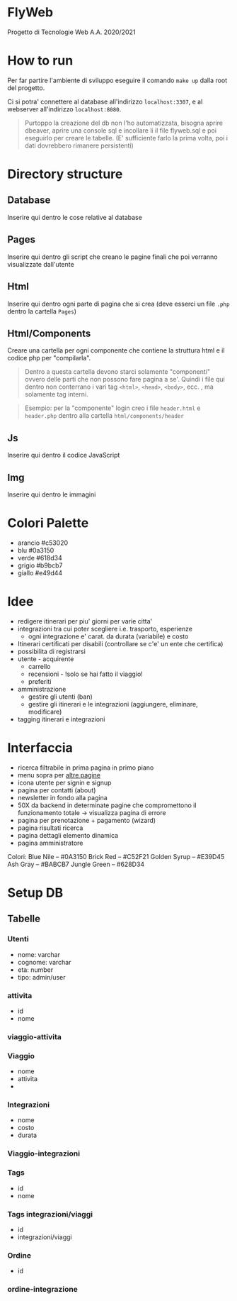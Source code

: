 # FlyWeb

Progetto di Tecnologie Web A.A. 2020/2021


# How to run
Per far partire l'ambiente di sviluppo eseguire il comando `make up` dalla root del progetto.

Ci si potra' connettere al database all'indirizzo `localhost:3307`, e al webserver all'indirizzo `localhost:8080`.

> Purtoppo la creazione del db non l'ho automatizzata, bisogna aprire dbeaver, aprire una console sql e incollare li il file flyweb.sql e poi eseguirlo per creare le tabelle. (E' sufficiente farlo la prima volta, poi i dati dovrebbero rimanere persistenti)

# Directory structure
## Database
Inserire qui dentro le cose relative al database

## Pages
Inserire qui dentro gli script che creano le pagine finali che poi verranno visualizzate dall'utente

## Html
Inserire qui dentro ogni parte di pagina che si crea (deve esserci un file `.php` dentro la cartella `Pages`)

## Html/Components
Creare una cartella per ogni componente che contiene la struttura html e il codice php per "compilarla".

> Dentro a questa cartella devono starci solamente "componenti" ovvero delle parti che non possono fare pagina a se'. Quindi i file qui dentro non conterrano i vari tag `<html>`, `<head>`, `<body>`, ecc. , ma solamente tag interni.

> Esempio: per la "componente" login creo i file `header.html` e `header.php` dentro alla cartella `html/components/header`

## Js
Inserire qui dentro il codice JavaScript

## Img
Inserire qui dentro le immagini


# Colori Palette
- arancio #c53020
- blu     #0a3150
- verde   #618d34
- grigio  #b9bcb7
- giallo  #e49d44

# Idee

- redigere itinerari per piu' giorni per varie citta'
- integrazioni tra cui poter scegliere i.e. trasporto, esperienze 
  - ogni integrazione e' carat. da durata (variabile) e costo
- Itinerari certificati per disabili (controllare se c'e' un ente che certifica)
- possibilita di registrarsi
- utente - acquirente
  - carrello 
  - recensioni - !solo se hai fatto il viaggio!
  - preferiti
- amministrazione
  - gestire gli utenti (ban)
  - gestire gli itinerari e le integrazioni (aggiungere, eliminare, modificare)
- tagging itinerari e integrazioni


# Interfaccia
- ricerca filtrabile in prima pagina in primo piano
- menu sopra per [altre pagine](<#altre-pagine>)
- icona utente per signin e signup
- pagina per contatti (about)
- newsletter in fondo alla pagina
- 50X da backend in determinate pagine che compromettono il funzionamento totale -> visualizza pagina di errore
- pagina per prenotazione + pagamento (wizard)
- pagina risultati ricerca
- pagina dettagli elemento dinamica 
- pagina amministratore

Colori: 
Blue Nile – #0A3150
Brick Red – #C52F21
Golden Syrup – #E39D45
Ash Gray – #BABCB7
Jungle Green – #628D34


# Setup DB

## Tabelle

### Utenti
- nome: varchar
- cognome: varchar
- eta: number
- tipo: admin/user

### attivita
- id
- nome

### viaggio-attivita

### Viaggio
- nome
- attivita
- 
  
### Integrazioni
- nome
- costo
- durata

### Viaggio-integrazioni


### Tags
- id
- nome

### Tags integrazioni/viaggi
- id
- integrazioni/viaggi

### Ordine
- id

### ordine-integrazione
